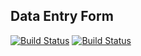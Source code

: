 ## Data Entry Form

[![Build Status](https://dev.azure.com/ShashwatiShradha/Data%20Entry%20Form/_apis/build/status/FourFront-Senior-Design.frontend?branchName=master)](https://dev.azure.com/ShashwatiShradha/Data%20Entry%20Form/_build/latest?definitionId=1&branchName=master) [![Build Status](https://dev.azure.com/ShashwatiShradha/Data%20Entry%20Form/_apis/build/status/FourFront-Senior-Design.frontend?branchName=development)](https://dev.azure.com/ShashwatiShradha/Data%20Entry%20Form/_build/latest?definitionId=1&branchName=development)
